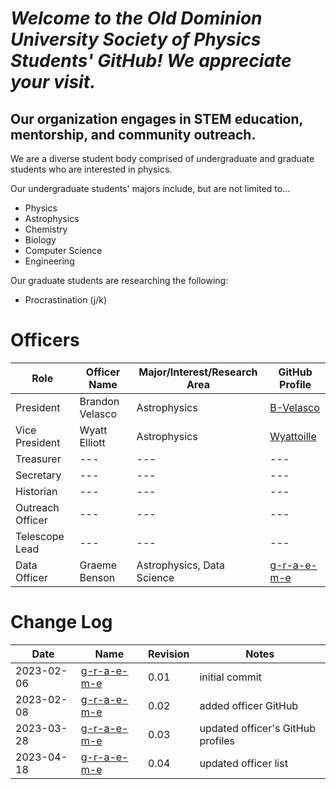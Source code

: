 # *Welcome to the Old Dominion University Society of Physics Students' GitHub! We appreciate your visit.*

## Our organization engages in STEM education, mentorship, and community outreach.

We are a diverse student body comprised of undergraduate and graduate students who are interested in physics.

Our undergraduate students' majors include, but are not limited to...
- Physics
- Astrophysics
- Chemistry
- Biology
- Computer Science
- Engineering

Our graduate students are researching the following:
- Procrastination (j/k)

# Officers
| Role | Officer Name | Major/Interest/Research Area | GitHub Profile |
|---|---|---|---|
| President | Brandon Velasco | Astrophysics | [B-Velasco](https://github.com/B-Velasco)|
| Vice President | Wyatt Elliott | Astrophysics | [Wyattoille](https://github.com/Wyattoille) |
| Treasurer | --- | --- |---|
| Secretary | --- | --- |---|
| Historian | --- | --- |---|
| Outreach Officer | --- | --- |---|
| Telescope Lead | --- | --- |---|
| Data Officer | Graeme Benson | Astrophysics, Data Science | [g-r-a-e-m-e](https://github.com/g-r-a-e-m-e) |

# Change Log 
| Date | Name | Revision | Notes |
|---|---|---|---|
| 2023-02-06 | [g-r-a-e-m-e](https://github.com/g-r-a-e-m-e) | 0.01 | initial commit |
| 2023-02-08 | [g-r-a-e-m-e](https://github.com/g-r-a-e-m-e) | 0.02 | added officer GitHub |
| 2023-03-28 | [g-r-a-e-m-e](https://github.com/g-r-a-e-m-e) | 0.03 | updated officer's GitHub profiles |
| 2023-04-18 | [g-r-a-e-m-e](https://github.com/g-r-a-e-m-e) | 0.04 | updated officer list |
